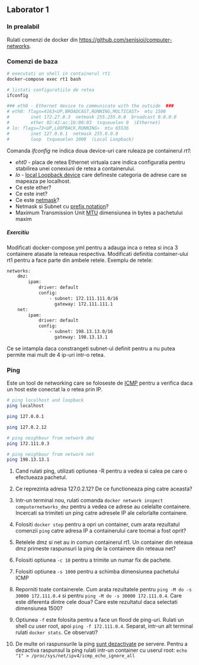 ## Laborator 1

### In prealabil
Rulati comenzi de docker din https://github.com/senisioi/computer-networks.

### Comenzi de baza
```bash
# executati un shell in containerul rt1
docker-compose exec rt1 bash

# listati configuratiile de retea
ifconfig

### eth0 - Ethernet device to communicate with the outside  ###
# eth0: flags=4163<UP,BROADCAST,RUNNING,MULTICAST>  mtu 1500
#        inet 172.27.0.3  netmask 255.255.0.0  broadcast 0.0.0.0
#        ether 02:42:ac:1b:00:03  txqueuelen 0  (Ethernet)
# lo: flags=73<UP,LOOPBACK,RUNNING>  mtu 65536
#        inet 127.0.0.1  netmask 255.0.0.0
#        loop  txqueuelen 1000  (Local Loopback)
```

Comanda *ifconfig* ne indica doua device-uri care ruleaza pe containerul *rt1*:

- *eht0* - placa de retea Ethernet virtuala care indica configuratia pentru stabilirea unei conexiuni de retea a containerului.
- *lo* - [local Loopback device](https://askubuntu.com/questions/247625/what-is-the-loopback-device-and-how-do-i-use-it) care defineste categoria de adrese care se mapeaza pe localhost.
- Ce este ether?
- Ce este inet?
- Ce este [netmask](https://www.computerhope.com/jargon/n/netmask.htm)?
- Netmask si Subnet cu [prefix notation](https://www.ripe.net/about-us/press-centre/IPv4CIDRChart_2015.pdf)?
- Maximum Transmission Unit [MTU](https://en.wikipedia.org/wiki/Maximum_transmission_unit) dimensiunea in bytes a pachetului maxim

##### Exercitiu
Modificati docker-compose.yml pentru a adauga inca o retea si inca 3 containere atasate la reteaua respectiva. Modificati definitia container-ului rt1 pentru a face parte din ambele retele. 
Exemplu de retele:
```bash
networks:
    dmz:
        ipam:
            driver: default
            config:
                - subnet: 172.111.111.0/16 
                  gateway: 172.111.111.1
    net:
        ipam:
            driver: default
            config:
                - subnet: 198.13.13.0/16
                  gateway: 198.13.13.1
```
Ce se intampla daca constrangeti subnet-ul definit pentru a nu putea permite mai mult de 4 ip-uri intr-o retea.

### Ping
Este un tool de networking care se foloseste de [ICMP](https://en.wikipedia.org/wiki/Internet_Control_Message_Protocol) pentru a verifica daca un host este conectat la o retea prin IP.

```bash
# ping localhost and loopback
ping localhost

ping 127.0.0.1

ping 127.0.2.12

# ping neighbour from network dmz
ping 172.111.0.3

# ping neighbour from network net
ping 198.13.13.1
```

1. Cand rulati ping, utilizati optiunea -R pentru a vedea si calea pe care o efectueaza pachetul.

2. Ce reprezinta adresa 127.0.2.12? De ce functioneaza ping catre aceasta?

3. Intr-un terminal nou, rulati comanda `docker network inspect computernetworks_dmz` pentru a vedea ce adrese au celelalte containere. Incercati sa trimiteti un ping catre adresele IP ale celorlalte containere.

4. Folositi `docker stop` pentru a opri un container, cum arata rezultatul comenzii `ping` catre adresa IP a containerului care tocmai a fost oprit?

4. Retelele dmz si net au in comun containerul rt1. Un container din reteaua dmz primeste raspunsuri la ping de la containere din reteaua net?

5. Folositi optiunea `-c 10` pentru a trimite un numar fix de pachete.

6. Folositi optiunea `-s 1000` pentru a schimba dimensiunea pachetului ICMP

7. Reporniti toate containerele. Cum arata rezultatele pentru `ping -M do -s 30000 172.111.0.4` si pentru `ping -M do -s 30000 172.111.0.4`. Care este diferenta dintre cele doua? Care este rezultatul daca selectati dimensiunea 1500?

8. Optiunea `-f` este folosita pentru a face un flood de ping-uri.  Rulati un shell cu user root, apoi `ping -f 172.111.0.4`. Separat, intr-un alt terminal rulati `docker stats`. Ce observati?

9. De multe ori raspunsurile la ping [sunt dezactivate](https://superuser.com/questions/318870/why-do-companies-block-ping) pe servere. Pentru a dezactiva raspunsul la ping rulati intr-un container cu userul root: `echo "1" > /proc/sys/net/ipv4/icmp_echo_ignore_all`
